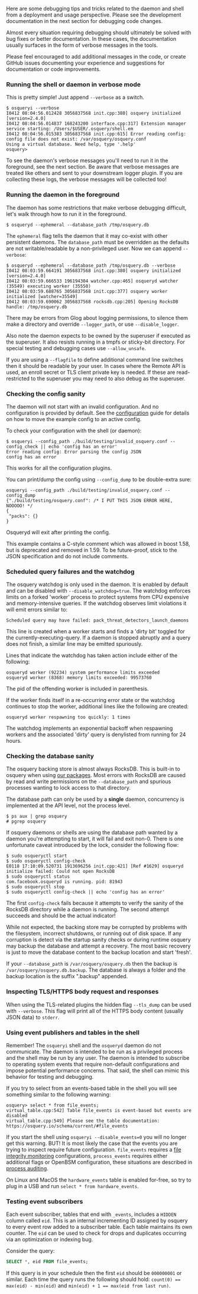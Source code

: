Here are some debugging tips and tricks related to the daemon and shell from a deployment and usage perspective. Please see the development documentation in the next section for debugging code changes.

Almost every situation requiring debugging should ultimately be solved with bug fixes or better documentation. In these cases,  the documentation usually surfaces in the form of verbose messages in the tools.

Please feel encouraged to add additional messages in the code, or create GitHub issues documenting your experience and suggestions for documentation or code improvements.

### Running the shell or daemon in verbose mode

This is pretty simple! Just append `--verbose` as a switch.

```shell
$ osqueryi --verbose
I0412 08:04:56.012428 3056837568 init.cpp:380] osquery initialized [version=2.4.0]
I0412 08:04:56.014837 168243200 interface.cpp:317] Extension manager service starting: /Users/$USER/.osquery/shell.em
I0412 08:04:56.015383 3056837568 init.cpp:615] Error reading config: config file does not exist: /var/osquery/osquery.conf
Using a virtual database. Need help, type '.help'
osquery>
```

To see the daemon's verbose messages you'll need to run it in the foreground, see the next section. Be aware that verbose messages are treated like others and sent to your downstream logger plugin. If you are collecting these logs, the verbose messages will be collected too!

### Running the daemon in the foreground

The daemon has some restrictions that make verbose debugging difficult, let's walk through how to run it in the foreground.

```shell
$ osqueryd --ephemeral --database_path /tmp/osquery.db
```

The `ephemeral` flag tells the daemon that it may co-exist with other persistent daemons. The `database_path` must be overridden as the defaults are not writable/readable by a non-privileged user. Now we can append `--verbose`:

```shell
$ osqueryd --ephemeral --database_path /tmp/osquery.db --verbose
I0412 08:03:59.664191 3056837568 init.cpp:380] osquery initialized [version=2.4.0]
I0412 08:03:59.666533 196194304 watcher.cpp:465] osqueryd watcher (35549) executing worker (35550)
I0412 08:03:59.688765 3056837568 init.cpp:377] osquery worker initialized [watcher=35549]
I0412 08:03:59.690062 3056837568 rocksdb.cpp:205] Opening RocksDB handle: /tmp/osquery.db
```

There may be errors from Glog about logging permissions, to silence them make a directory and override `--logger_path`, or use `--disable_logger`.

Also note the daemon expects to be owned by the superuser if executed as the superuser. It also resists running in a tmpfs or sticky-bit directory. For special testing and debugging cases use `--allow_unsafe`.

If you are using a `--flagfile` to define additional command line switches then it should be readable by your user. In cases where the Remote API is used, an enroll secret or TLS client private key is needed. If these are read-restricted to the superuser you may need to also debug as the superuser.

### Checking the config sanity

The daemon will not start with an invalid configuration. And no configuration is provided by default. See the [configuration](../deployment/configuration.md) guide for details on how to move the example config to an active config.

To check your configuration with the shell (or daemon):

```shell
$ osqueryi --config_path ./build/testing/invalid_osquery.conf --config_check || echo 'config has an error'
Error reading config: Error parsing the config JSON
config has an error
```

This works for all the configuration plugins.

You can print/dump the config using `--config_dump` to be double-extra sure:

```shell
osqueryi --config_path ./build/testing/invalid_osquery.conf --config_dump
{"./build/testing/osquery.conf": /* I PUT THIS JSON ERROR HERE, NOOOOO! */
{
 "packs": {}
}
```

Osqueryd will exit after printing the config.

This example contains a C-style comment which was allowed in boost 1.58, but is deprecated and removed in 1.59. To be future-proof, stick to the JSON specification and do not include comments.

### Scheduled query failures and the watchdog

The osquery watchdog is only used in the daemon. It is enabled by default and can be disabled with `--disable_watchdog=true`. The watchdog enforces limits on a forked 'worker' process to protect systems from CPU expensive and memory-intensive queries. If the watchdog observes limit violations it will emit errors similar to:

```shell
Scheduled query may have failed: pack_threat_detectors_launch_daemons
```

This line is created when a worker starts and finds a 'dirty bit' toggled for the currently-executing-query. If a daemon is stopped abruptly and a query does not finish, a similar line may be emitted spuriously.

Lines that indicate the watchdog has taken action include either of the following:

```shell
osqueryd worker (92234) system performance limits exceeded
osqueryd worker (8368) memory limits exceeded: 99573760
```

The pid of the offending worker is included in parenthesis.

If the worker finds itself in a re-occurring error state or the watchdog continues to stop the worker, additional lines like the following are created:

```shell
osqueryd worker respawning too quickly: 1 times
```

The watchdog implements an exponential backoff when respawning workers and the associated 'dirty' query is denylisted from running for 24 hours.

### Checking the database sanity

The osquery backing store is almost always RocksDB. This is built-in to osquery when using [our packages](https://osquery.io/downloads). Most errors with RocksDB are caused by read and write permissions on the `--database_path` and spurious processes wanting to lock access to that directory.

The database path can only be used by a **single** daemon, concurrency is implemented at the API level, not the process level.

```shell
$ ps aux | grep osquery
# pgrep osquery
```

If osquery daemons or shells are using the database path wanted by a daemon you're attempting to start, it will fail and exit non-0. There is one unfortunate caveat introduced by the lock, consider the following flow:

```shell
$ sudo osqueryctl start
$ sudo osqueryctl config-check
E0118 17:10:09.520731 1913696256 init.cpp:421] [Ref #1629] osqueryd initialize failed: Could not open RocksDB
$ sudo osqueryctl status
com.facebook.osqueryd is running. pid: 81943
$ sudo osqueryctl stop
$ sudo osqueryctl config-check || echo 'config has an error'
```

The first `config-check` fails because it attempts to verify the sanity of the RocksDB directory while a daemon is running. The second attempt succeeds and should be the actual indicator!

While not expected, the backing store may be corrupted by problems with the filesystem, incorrect shutdowns, or running out of disk space. If any corruption is detect via the startup sanity checks or during runtime osquery may backup the database and attempt a recovery. The most basic recovery is just to move the database content to the backup location and start 'fresh'.

If your `--database_path` is `/var/osquery/osquery.db` then the backup is `/var/osquery/osquery.db.backup`. The database is always a folder and the backup location is the suffix ".backup" appended.

### Inspecting TLS/HTTPS body request and responses

When using the TLS-related plugins the hidden flag `--tls_dump` can be used with `--verbose`. This flag will print all of the HTTPS body content (usually JSON data) to `stderr`.

### Using event publishers and tables in the shell

Remember! The `osqueryi` shell and the `osqueryd` daemon do not communicate. The daemon is intended to be run as a privileged process and the shell may be run by any user. The daemon is intended to subscribe to operating system events that require non-default configurations and impose potential performance concerns. That said, the shell can mimic this behavior for testing and debugging.

If you try to select from an events-based table in the shell you will see something similar to the following warning:

```
osquery> select * from file_events;
virtual_table.cpp:542] Table file_events is event-based but events are disabled
virtual_table.cpp:549] Please see the table documentation: https://osquery.io/schema/current/#file_events
```

If you start the shell using `osqueryi --disable_events=0` you will no longer get this warning. BUT! It is most likely the case that the events you are trying to inspect require future configuration. `file_events` requires a [file integrity monitoring](file-integrity-monitoring.md) configurations, `process_events` requires either additional flags or OpenBSM configuration, these situations are described in [process auditing](process-auditing.md).

On Linux and MacOS the `hardware_events` table is enabled for-free, so try to plug in a USB and run `select * from hardware_events`.

### Testing event subscribers

Each event subscriber, tables that end with `_events`, includes a `HIDDEN` column called `eid`. This is an internal incrementing ID assigned by osquery to every event row added to a subscriber table. Each table maintains its own counter. The `eid` can be used to check for drops and duplicates occurring via an optimization or indexing bug.

Consider the query:

```sql
SELECT *, eid FROM file_events;
```

If this query is in your schedule then the first `eid` should be `000000001` or similar. Each time the query runs the following should hold: `count(0) == max(eid) - min(eid)` and `min(eid) + 1 == max(eid from last run)`.
